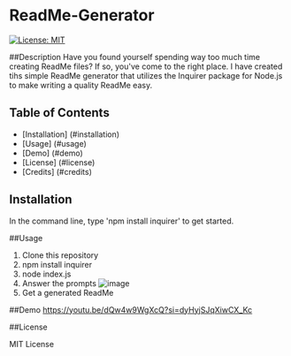 # ReadMe-Generator
[![License: MIT](https://img.shields.io/badge/License-MIT-yellow.svg)](https://opensource.org/licenses/MIT)

##Description 
Have you found yourself spending way too much time creating ReadMe files? If so, you've come to the right place. I have created tihs simple ReadMe generator that utilizes the Inquirer package for Node.js to make writing a quality ReadMe easy.

## Table of Contents

* [Installation] (#installation)
* [Usage] (#usage)
* [Demo] (#demo)
* [License] (#license)
* [Credits] (#credits)

## Installation

In the command line, type 'npm install inquirer' to get started.

##Usage

1. Clone this repository
2. npm install inquirer
3. node index.js
4. Answer the prompts
![image](https://github.com/Villzies/ReadMe-Generator/assets/135443479/c73380e0-7760-4d46-8f98-f06463958c20)
5. Get a generated ReadMe

##Demo
https://youtu.be/dQw4w9WgXcQ?si=dyHyjSJqXiwCX_Kc

##License 

MIT License
